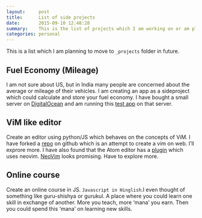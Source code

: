 ```yaml
---
layout:     post
title:      List of side projects
date:       2015-09-10 12:48:28
summary:    This is the list of projects which I am working on or am planning for. These are not in any order. I want to finish these as soon as possible.
categories: personal
---
```

This is a list which I am planning to move to `_projects` folder in future.

Fuel Economy (Mileage)
---------
I am not sure about US, but in India many people are concerned about the average or mileage of their vehicles. I am creating an app as a sideproject which could calculate and store your fuel economy.
I have bought a small server on [DigitalOcean](https://www.digitalocean.com) and am running this [test app](http://104.131.183.137:3000/) on that server.


ViM like editor
---------
Create an editor using python/JS which behaves on the concepts of ViM. I have forked a [repo](https://github.com/amandogra/HappyEdit) on github which is an attempt to create a vim on web. I’ll exprore more.
I have also found that the Atom editor has a [plugin](https://github.com/carlosdcastillo/vim-mode) which uses neovim. [NeoVim](http://neovim.io/) looks promising. Have to explore more.


Online course
-------------
Create an online course in JS. `Javascript in Hinglish`.I even thought of something like guru-shishya or gurukul. A place where you could learn one skill in exchange of another. More you teach, more ‘mana’ you earn. Then you could spend this ‘mana’ on learning new skills.
